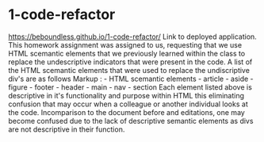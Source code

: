 # 1-code-refactor
https://beboundless.github.io/1-code-refactor/ Link to deployed application.
This homework assignment was assigned to us, requesting that we use HTML scemantic elements that we previously learned within the class to replace the undescriptive indicators that were present in the code. 
A list of the HTML scemantic elements that were used to replace the undiscriptive div's are as follows
Markup : - HTML scemantic elements
         - article
         - aside
         - figure
         - footer
         - header
         - main
         - nav
         - section
Each element listed above is descriptive in it's functionality and purpose within HTML this eliminating confusion that may occur when a colleague or another individual looks at the code. Incomparison to the document before and editations, one may become confused due to the lack of descriptive semantic elements as divs are not descriptive in their function.
